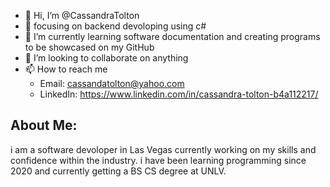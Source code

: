 - 👋 Hi, I’m @CassandraTolton
- 👀 focusing on backend devoloping using c#
- 🌱 I’m currently learning software documentation and creating programs to be showcased on my GitHub
- 💞️ I’m looking to collaborate on anything
- 📫 How to reach me 
    - Email: cassandatolton@yahoo.com
    - LinkedIn: https://www.linkedin.com/in/cassandra-tolton-b4a112217/
    
## About Me:
  i am a software devoloper in Las Vegas currently working on my skills and confidence within the industry. i have been learning programming since 2020 and currently getting a BS CS degree at UNLV. 

<!---
CassandraTolton/CassandraTolton is a ✨ special ✨ repository because its `README.md` (this file) appears on your GitHub profile.
You can click the Preview link to take a look at your changes.
--->
